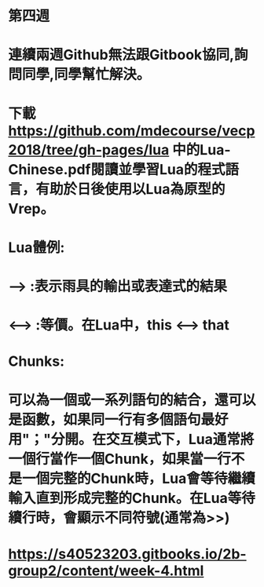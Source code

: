 # 第四週
# 連續兩週Github無法跟Gitbook協同,詢問同學,同學幫忙解決。
# 下載 https://github.com/mdecourse/vecp2018/tree/gh-pages/lua  中的Lua-Chinese.pdf閱讀並學習Lua的程式語言，有助於日後使用以Lua為原型的Vrep。
# Lua體例:
# ––> :表示雨具的輸出或表達式的結果
# <––> :等價。在Lua中，this <––> that
# Chunks:
# 可以為一個或一系列語句的結合，還可以是函數，如果同一行有多個語句最好用"；"分開。在交互模式下，Lua通常將一個行當作一個Chunk，如果當一行不是一個完整的Chunk時，Lua會等待繼續輸入直到形成完整的Chunk。在Lua等待續行時，會顯示不同符號(通常為>>)
# https://s40523203.gitbooks.io/2b-group2/content/week-4.html
